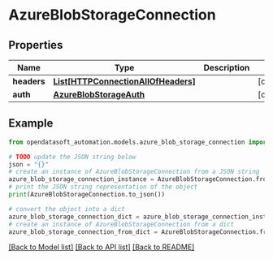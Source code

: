 # AzureBlobStorageConnection


## Properties

Name | Type | Description | Notes
------------ | ------------- | ------------- | -------------
**headers** | [**List[HTTPConnectionAllOfHeaders]**](HTTPConnectionAllOfHeaders.md) |  | [optional] 
**auth** | [**AzureBlobStorageAuth**](AzureBlobStorageAuth.md) |  | [optional] 

## Example

```python
from opendatasoft_automation.models.azure_blob_storage_connection import AzureBlobStorageConnection

# TODO update the JSON string below
json = "{}"
# create an instance of AzureBlobStorageConnection from a JSON string
azure_blob_storage_connection_instance = AzureBlobStorageConnection.from_json(json)
# print the JSON string representation of the object
print(AzureBlobStorageConnection.to_json())

# convert the object into a dict
azure_blob_storage_connection_dict = azure_blob_storage_connection_instance.to_dict()
# create an instance of AzureBlobStorageConnection from a dict
azure_blob_storage_connection_from_dict = AzureBlobStorageConnection.from_dict(azure_blob_storage_connection_dict)
```
[[Back to Model list]](../README.md#documentation-for-models) [[Back to API list]](../README.md#documentation-for-api-endpoints) [[Back to README]](../README.md)


